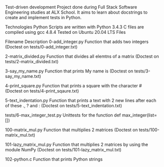 Test-driven development
Project done during Full Stack Software Engineering studies at ALX School. It aims to learn about docstrings to create and implement tests in Python.

Technologies Python Scripts are written with Python 3.4.3 C files are compiled using gcc 4.8.4 Tested on Ubuntu 20.04 LTS Files

Filename Description
0-add_integer.py Function that adds two integers (Doctest on tests/0-add_integer.txt)

2-matrix_divided.py Function that divides all elemtns of a matrix (Doctest on tests/2-matrix_divided.txt)

3-say_my_name.py Function that prints My name is (Doctest on tests/3-say_my_name.txt)

4-print_square.py Function that prints a square with the character # (Doctest on tests/4-print_sqaure.txt)

5-text_indentation.py Function that prints a text with 2 new lines after each of these ., ? and : (Doctest on tests/5-text_indentation.txt)

tests/6-max_integer_test.py Unittests for the function def max_integer(list=[])

100-matrix_mul.py Function that multiplies 2 matrices (Doctest on tests/100-matrix_mul.txt)

101-lazy_matrix_mul.py Function that multiplies 2 matrices by using the module NumPy (Doctest on tests/101-lazy_matrix_mul.txt)

102-python.c Function that prints Python strings

